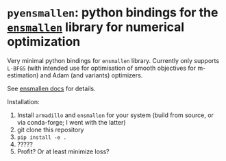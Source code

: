 # `pyensmallen`: python bindings for the [`ensmallen`](https://ensmallen.org/) library for numerical optimization

Very minimal python bindings for `ensmallen` library. Currently only supports `L-BFGS` (with intended use for optimisation of smooth objectives for m-estimation) and Adam (and variants) optimizers.

See [ensmallen docs](https://ensmallen.org/docs.html) for details.

Installation:
1. Install `armadillo` and `ensmallen` for your system (build from source, or via conda-forge; I went with the latter)
2. git clone this repository
3. `pip install -e .`
4. ?????
5. Profit? Or at least minimize loss?



